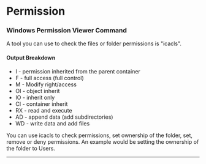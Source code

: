 # Permission

### **Windows Permission Viewer Command**

A tool you can use to check the files or folder permissions is "icacls".

#### Output Breakdown

* I - permission inherited from the parent container
* F - full access (full control)
* M - Modify right/access
* OI - object inherit
* IO - inherit only
* CI - container inherit
* RX - read and execute
* AD - append data (add subdirectories)
* WD - write data and add files

You can use icacls to check permissions, set ownership of the folder, set, remove or deny permissions. An example would be setting the ownership of the folder to Users.

***
